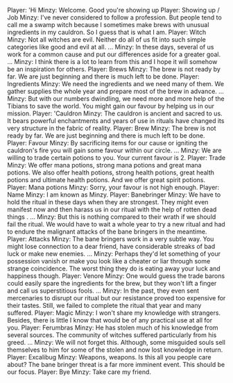 Player: 'Hi
Minzy: Welcome. Good you're showing up
Player: Showing up / Job
Minzy: I've never considered to follow a profession. But people tend to call me a swamp witch because I sometimes make brews with unusual ingredients in my cauldron. So I guess that is what I am.
Player: Witch
Minzy: Not all witches are evil. Neither do all of us fit into such simple categories like good and evil at all. ...
Minzy: In these days, several of us work for a common cause and put our differences aside for a greater goal. ...
Minzy: I think there is a lot to learn from this and I hope it will somehow be an inspiration for others.
Player: Brews
Minzy: The brew is not ready by far. We are just beginning and there is much left to be done.
Player: Ingredients
Minzy: We need the ingredients and we need many of them. We gather supplies the whole year and prepare most of the brew in advance. ...
Minzy: But with our numbers dwindling, we need more and more help of the Tibians to save the world. You might gain our favour by helping us in our mission.
Player: 'Cauldron 
Minzy: The cauldron is ancient and sacred to us. It bears powerful enchantments and years of use in rituals have changed its very structure in the fabric of reality.
Player: Brew
Minzy: The brew is not ready by far. We are just beginning and there is much left to be done.
Player: Favour
Minzy: By sacrificing items for our cause or igniting the cauldron's fire you will gain some favour within our circle. ...
Minzy: We are willing to trade certain potions to you. Your current favour is 2.
Player: Trade
Minzy: We offer mana potions, strong mana potions and great mana potions. We also offer health potions, strong health potions, great health potions and ultimate health potions. And we offer great spirit potions.
Player: Mana potions
Minzy: Sorry, your favour is not high enough.
Player: Name
Minzy: I am known as Minzy.
Player: Banebringer
Minzy: We have to hold the ritual in these days when they are strongest. They might even manifest now and then harass us in our ritual with the help of rotten dead things . ...
Minzy: But this is nothing compared to their wrath if we should fail the ritual. We would have to wait a whole year to try a new ritual and had to endure the malignant attacks of the bane bringers in the meantime.
Player: Attacks
Minzy: The bane bringers work in a very subtle way. You might lose connection to a dear friend, have considerable streaks of bad luck or make new enemies. ...
Minzy: Perhaps they'd let something of your possession vanish or make you look like a cheater or liar through some strange coincidence. The worst thing they do is eating away your luck and happiness though.
Player: Venore
Minzy: One would guess the trade barons could easily spare the ingredients for the brew, but they won't lift a finger and call us superstitious fools. ...
Minzy: In the past, they even sent mercenaries to disrupt our ritual but our resistance proved too expensive for their tastes. Still, we failed to complete the ritual that year and many suffered.
Player: Magic
Minzy: I won't share my knowledge with strangers. Besides, there is little I know that would be of any practical use at all for you.
Player: Ferumbras
Minzy: He has stolen much of his knowledge from several sources. The community of witches suffered particularly from his greed. ...
Minzy: We will not forget this. Although, some misguided souls sell themselves to him for some of the stolen and now lost knowledge in return.
Player: Excalibug
Minzy: Weapons, weapons. Is this all you people care about? The bane bringer threat is a far more imminent event. This should be our focus.
Player: Bye
Minzy: Take care my friend.